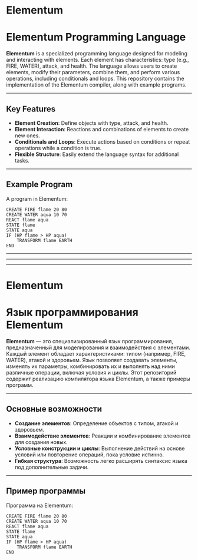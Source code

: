 # Elementum  
# Elementum Programming Language  

**Elementum** is a specialized programming language designed for modeling and interacting with elements. Each element has characteristics: type (e.g., FIRE, WATER), attack, and health. The language allows users to create elements, modify their parameters, combine them, and perform various operations, including conditionals and loops. This repository contains the implementation of the Elementum compiler, along with example programs.  

---  

## Key Features  

- **Element Creation**: Define objects with type, attack, and health.  
- **Element Interaction**: Reactions and combinations of elements to create new ones.  
- **Conditionals and Loops**: Execute actions based on conditions or repeat operations while a condition is true.  
- **Flexible Structure**: Easily extend the language syntax for additional tasks.  

---  

## Example Program  

A program in Elementum:  

```plaintext  
CREATE FIRE flame 20 80  
CREATE WATER aqua 10 70  
REACT flame aqua  
STATE flame  
STATE aqua  
IF (HP flame > HP aqua)  
    TRANSFORM flame EARTH  
END
```






---


---


---


# Elementum
# Язык программирования Elementum

**Elementum** — это специализированный язык программирования, предназначенный для моделирования и взаимодействия с элементами. Каждый элемент обладает характеристиками: типом (например, FIRE, WATER), атакой и здоровьем. Язык позволяет создавать элементы, изменять их параметры, комбинировать их и выполнять над ними различные операции, включая условия и циклы. Этот репозиторий содержит реализацию компилятора языка Elementum, а также примеры программ.

---

## Основные возможности

- **Создание элементов**: Определение объектов с типом, атакой и здоровьем.
- **Взаимодействие элементов**: Реакции и комбинирование элементов для создания новых.
- **Условные конструкции и циклы**: Выполнение действий на основе условий или повторение операций, пока условие истинно.
- **Гибкая структура**: Возможность легко расширять синтаксис языка под дополнительные задачи.

---

## Пример программы

Программа на Elementum:

```plaintext
CREATE FIRE flame 20 80
CREATE WATER aqua 10 70
REACT flame aqua
STATE flame
STATE aqua
IF (HP flame > HP aqua)
    TRANSFORM flame EARTH
END

